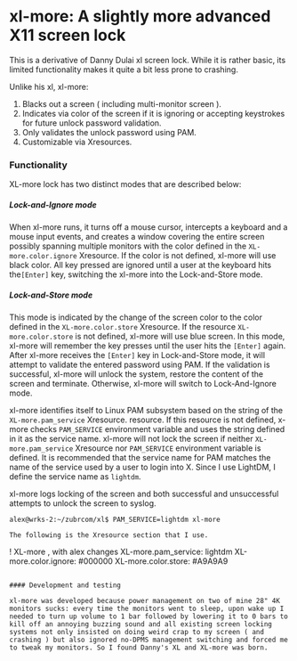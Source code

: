 xl-more: A slightly more advanced X11 screen lock
=================================================

This is a derivative of Danny Dulai xl screen lock. While it is rather basic, its limited functionality
makes it quite a bit less prone to crashing.

Unlike his xl, xl-more:

1. Blacks out a screen ( including multi-monitor screen ).
2. Indicates via color of the screen if it is ignoring or accepting keystrokes for future unlock password validation.
3. Only validates the unlock password using PAM.
4. Customizable via Xresources.

### Functionality

XL-more lock has two distinct modes that are described below:

##### Lock-and-Ignore mode

When xl-more runs, it turns off a mouse cursor, intercepts a keyboard and a mouse input events, and creates a window covering the entire screen possibly spanning multiple monitors with the color defined in the `XL-more.color.ignore` Xresource. If the color is not defined, xl-more will use black color. All key pressed are ignored until a user at the keyboard hits the`[Enter]` key, switching the xl-more into the Lock-and-Store mode.

##### Lock-and-Store mode

This mode is indicated by the change of the screen color to the color defined in the `XL-more.color.store` Xresource. If the resource `XL-more.color.store` is not defined, xl-more will use blue screen. In this mode, xl-more will remember the key presses until the user hits the `[Enter]` again. After xl-more receives the `[Enter]` key in Lock-and-Store mode, it will attempt to validate the entered password using PAM. If the validation is successful, xl-more will unlock the system, restore the content of the screen and terminate. Otherwise, xl-more will switch to Lock-And-Ignore mode.

xl-more identifies itself to Linux PAM subsystem based on the string of the `XL-more.pam_service` Xresource. resource. If this resource is not defined, x-more checks `PAM_SERVICE` environment variable and uses the string defined in it as the service name. xl-more will not lock the screen if neither `XL-more.pam_service` Xresource nor `PAM_SERVICE` environment variable is defined. It is recommended that the service name for PAM matches the name of the service used by a user to login into X. Since I use LightDM, I define the service name as `lightdm`.

xl-more logs locking of the screen and both successful and unsuccessful attempts to unlock the screen to syslog.

```
alex@wrks-2:~/zubrcom/xl$ PAM_SERVICE=lightdm xl-more

The following is the Xresource section that I use.

```
! XL-more , with alex changes
XL-more.pam_service: lightdm
XL-more.color.ignore: #000000
XL-more.color.store:  #A9A9A9
```

#### Development and testing

xl-more was developed because power management on two of mine 28" 4K monitors sucks: every time the monitors went to sleep, upon wake up I needed to turn up volume to 1 bar followed by lowering it to 0 bars to kill off an annoying buzzing sound and all existing screen locking systems not only insisted on doing weird crap to my screen ( and crashing ) but also ignored no-DPMS management switching and forced me to tweak my monitors. So I found Danny's XL and XL-more was born.

